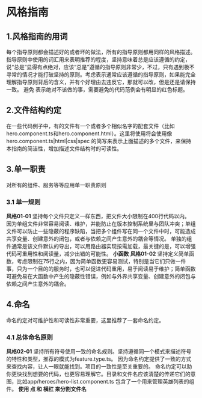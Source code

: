 # 风格指南
## 1.风格指南的用词
每个指导原则都会描述好的或者坏的做法，所有的指导原则都用同样的风格描述。指导原则中使用的词汇用来表明推荐的程度，坚持意味着总是应该遵循的约定，说“总是”显得有点绝对，应该“总是”遵循的指导原则非常少，不过，只有遇到极不寻常的情况才能打破坚持的原则。考虑表示通常应该遵循的指导原则，如果能完全理解指导原则背后的含义，并有个好理由去违反它，那就可以改，但是还是请保持一致。 避免 表示绝对不该做的事，需要避免的代码范例会有明显的红色标题。

## 2.文件结构约定
在一些代码例子中，有的文件有一个或者多个相似名字的配套文件（比如hero.component.ts和hero.component.html）。这里将使用将会使用像 hero.component.ts\|html\|css\|spec 的简写来表示上面描述的多个文件，来保持本指南的简洁性，增加描述文件结构时的可读性。

## 3.单一职责
对所有的组件、服务等等应用单一职责原则

### 3.1 单一规则
**风格01-01**
坚持每个文件只定义一样东西，把文件大小限制在400行代码以内。
因为单组文件非常容易阅读、维护，并能防止在版本控制系统里与团队冲突；单组文件可以防止一些隐蔽的程序缺陷，当把多个组件写在同一个文件中时，可能造成共享变量、创建意外的闭包，或者与依赖之间产生意外的耦合等情况。
单独的组件通常是该文件默认的导出，可以用路由器实现按需加载，最关键的是，可以增强代码可重用性和阅读量，减少出错的可能性。
**小函数**
**风格01-02**
坚持定义简单函数，考虑限制在75行之内，因为简单函数更容易测试，特别是当它们只做一件事，只为一个目的的服务时，也可以促进代码重用，易于阅读易于维护；简单函数可避免易在大函数中产生的隐蔽性错误，例如与外界共享变量、创建意外的闭包与依赖之间产生意外的耦合。

## 4.命名
命名约定对可维护性和可读性非常重要，这里推荐了一套命名约定。
### 4.1 总体命名原则
**风格02-01**
坚持所有符号使用一致的命名规则。坚持遵循同一个模式来描述符号的特性和类型，推荐的模式为feature.type.ts。
因为命名约定提供了一致的方式来查找内容，让人一眼就能找到。项目的一致性是至关重要的。
命名约定可以助你更快找到想要的代码，也更容易理解它。目录和文件名应该清楚的传递它们的意图，比如app/heroes/hero-list.component.ts 包含了一个用来管理英雄列表的组件。
**使用 点 和 横杠 来分割文件名**



